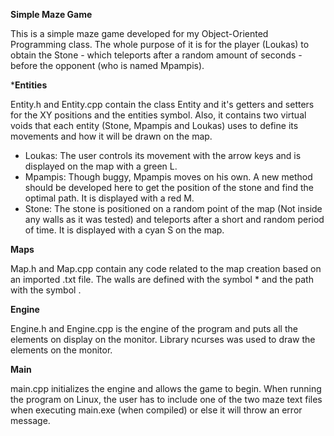 **Simple Maze Game**

This is a simple maze game developed for my Object-Oriented Programming class. The whole purpose of it is for the player (Loukas) to obtain the Stone - which teleports after a random amount of seconds - before the opponent (who is named Mpampis). 

***Entities**

Entity.h and Entity.cpp contain the class Entity and it's getters and setters for the XY positions and the entities symbol. Also, it contains two virtual voids that each entity (Stone, Mpampis and Loukas) uses to define its movements and how it will be drawn on the map. 

- Loukas: The user controls its movement with the arrow keys and is displayed on the map with a green L.
- Mpampis: Though buggy, Mpampis moves on his own. A new method should be developed here to get the position of the stone and find the optimal path. It is displayed with a red M.
- Stone: The stone is positioned on a random point of the map (Not inside any walls as it was tested) and teleports after a short and random period of time. It is displayed with a cyan S on the map.

**Maps**

Map.h and Map.cpp contain any code related to the map creation based on an imported .txt file. The walls are defined with the symbol * and the path with the symbol .

**Engine**

Engine.h and Engine.cpp is the engine of the program and puts all the elements on display on the monitor. Library ncurses was used to draw the elements on the monitor.

**Main**

main.cpp initializes the engine and allows the game to begin. When running the program on Linux, the user has to include one of the two maze text files when executing main.exe (when compiled) or else it will throw an error message. 

